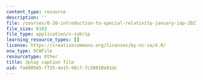 ```yaml
---
content_type: resource
description: ''
file: /courses/8-20-introduction-to-special-relativity-january-iap-2021/fa680945f7254e1598c77c58010e81dc_hZtjMB3Y9ZA.srt
file_size: 6103
file_type: application/x-subrip
learning_resource_types: []
license: https://creativecommons.org/licenses/by-nc-sa/4.0/
ocw_type: OCWFile
resourcetype: Other
title: 3play caption file
uid: fa680945-f725-4e15-98c7-7c58010e81dc
---
```


